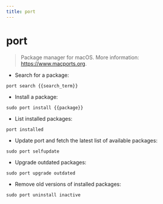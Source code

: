 ```yaml
---
title: port
---
```

# port

> Package manager for macOS.
> More information: <https://www.macports.org>.

- Search for a package:

`port search {{search_term}}`

- Install a package:

`sudo port install {{package}}`

- List installed packages:

`port installed`

- Update port and fetch the latest list of available packages:

`sudo port selfupdate`

- Upgrade outdated packages:

`sudo port upgrade outdated`

- Remove old versions of installed packages:

`sudo port uninstall inactive`
